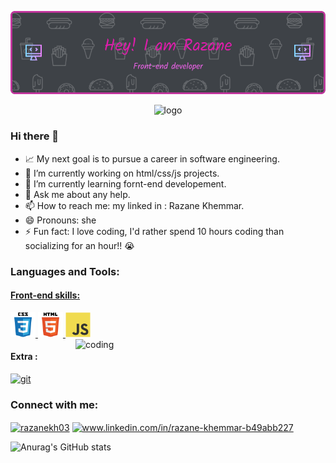 ![logo](https://github.com/Razane3/Razane3/blob/main/github-header-image.png)
<p align="center">
  <img src="https://www.codewars.com/users/Kamal-Hosny/badges/large" alt="logo">
</p>

### Hi there 👋

- 📈  My next goal is to pursue a career in software engineering.
- 🔭 I’m currently working on html/css/js projects.
- 🌱 I’m currently learning fornt-end developement.
- 💬 Ask me about any help.
- 📫 How to reach me: my linked in : Razane Khemmar.
- 😄 Pronouns: she
- ⚡ Fun fact: I love coding, I'd rather spend 10 hours coding than socializing for an hour!! :sob: 



<h3 align="left">Languages and Tools:</h3>
<p align="left"> <a href="https://www.w3schools.com/css/" target="_blank" rel="noreferrer"> 
  <h4 align="left">Front-end skills:</h4>
 <p align="left"> <a href="https://www.w3schools.com/css/" target="_blank" rel="noreferrer"> <img src="https://raw.githubusercontent.com/devicons/devicon/master/icons/css3/css3-original-wordmark.svg" alt="css3" width="40" height="40"/> </a> <a href="https://www.w3.org/html/" target="_blank" rel="noreferrer"> <img src="https://raw.githubusercontent.com/devicons/devicon/master/icons/html5/html5-original-wordmark.svg" al="html5" width="40" height="40"/> </a> <a href="https://developer.mozilla.org/en-US/docs/Web/JavaScript" target="_blank" rel="noreferrer"> <img src="https://raw.githubusercontent.com/devicons/devicon/master/icons/javascript/javascript-original.svg" alt="javascript" width="40" height="40"/> </a>
   
   <img class="im" align="right" alt="coding" src="https://64.media.tumblr.com/33cec5fffbef6cf57aed4e538a85407c/tumblr_onxl2newUq1w05w8zo1_500.gifv" width=400> 
   

  <h4 align="left">Extra :</h4>
  <a href="https://git-scm.com/" target="_blank" rel="noreferrer"> <img src="https://www.vectorlogo.zone/logos/git-scm/git-scm-icon.svg" alt="git" width="40" height="40"/> </a> 
  </p>
<h3 align="left">Connect with me:</h3>
<p align="left">
<a href="https://twitter.com/razanekh03" target="blank"><img align="center" src="https://raw.githubusercontent.com/rahuldkjain/github-profile-readme-generator/master/src/images/icons/Social/twitter.svg" alt="razanekh03" height="30" width="40" /></a>
<a href="https://linkedin.com/in/www.linkedin.com/in/razane-khemmar-b49abb227" target="blank"><img align="center" src="https://raw.githubusercontent.com/rahuldkjain/github-profile-readme-generator/master/src/images/icons/Social/linked-in-alt.svg" alt="www.linkedin.com/in/razane-khemmar-b49abb227" height="30" width="40" /></a>

</p>


![Anurag's GitHub stats](https://github-readme-stats.vercel.app/api?username=Razane3&show_icons=true&theme=radical)

